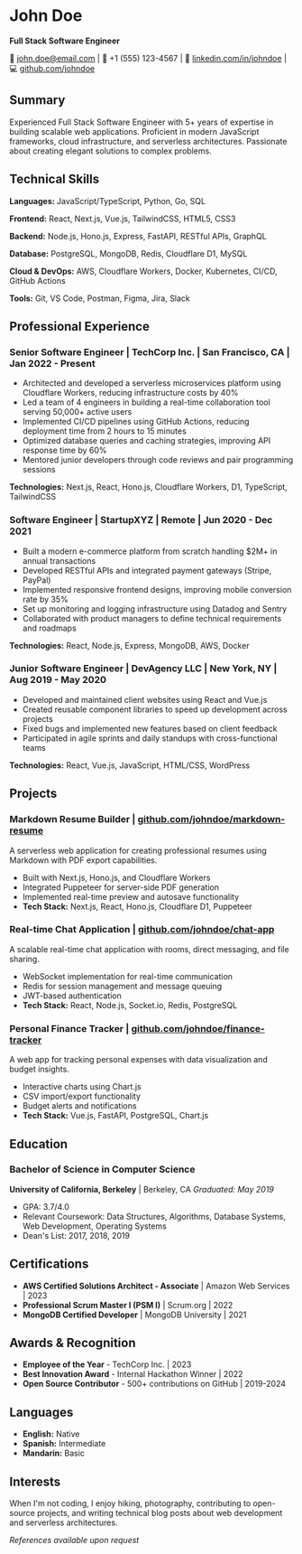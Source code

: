 # John Doe

**Full Stack Software Engineer**

📧 john.doe@email.com | 📱 +1 (555) 123-4567 | 🔗 [linkedin.com/in/johndoe](https://linkedin.com) | 💻 [github.com/johndoe](https://github.com)

## Summary

Experienced Full Stack Software Engineer with 5+ years of expertise in building scalable web applications. Proficient in modern JavaScript frameworks, cloud infrastructure, and serverless architectures. Passionate about creating elegant solutions to complex problems.

## Technical Skills

**Languages:** JavaScript/TypeScript, Python, Go, SQL

**Frontend:** React, Next.js, Vue.js, TailwindCSS, HTML5, CSS3

**Backend:** Node.js, Hono.js, Express, FastAPI, RESTful APIs, GraphQL

**Database:** PostgreSQL, MongoDB, Redis, Cloudflare D1, MySQL

**Cloud & DevOps:** AWS, Cloudflare Workers, Docker, Kubernetes, CI/CD, GitHub Actions

**Tools:** Git, VS Code, Postman, Figma, Jira, Slack

## Professional Experience

### Senior Software Engineer | **TechCorp Inc.** | San Francisco, CA | Jan 2022 - Present

- Architected and developed a serverless microservices platform using Cloudflare Workers, reducing infrastructure costs by 40%
- Led a team of 4 engineers in building a real-time collaboration tool serving 50,000+ active users
- Implemented CI/CD pipelines using GitHub Actions, reducing deployment time from 2 hours to 15 minutes
- Optimized database queries and caching strategies, improving API response time by 60%
- Mentored junior developers through code reviews and pair programming sessions

**Technologies:** Next.js, React, Hono.js, Cloudflare Workers, D1, TypeScript, TailwindCSS

### Software Engineer | **StartupXYZ** | Remote | Jun 2020 - Dec 2021

- Built a modern e-commerce platform from scratch handling $2M+ in annual transactions
- Developed RESTful APIs and integrated payment gateways (Stripe, PayPal)
- Implemented responsive frontend designs, improving mobile conversion rate by 35%
- Set up monitoring and logging infrastructure using Datadog and Sentry
- Collaborated with product managers to define technical requirements and roadmaps

**Technologies:** React, Node.js, Express, MongoDB, AWS, Docker

### Junior Software Engineer | **DevAgency LLC** | New York, NY | Aug 2019 - May 2020

- Developed and maintained client websites using React and Vue.js
- Created reusable component libraries to speed up development across projects
- Fixed bugs and implemented new features based on client feedback
- Participated in agile sprints and daily standups with cross-functional teams

**Technologies:** React, Vue.js, JavaScript, HTML/CSS, WordPress

## Projects

### **Markdown Resume Builder** | [github.com/johndoe/markdown-resume](https://github.com)

A serverless web application for creating professional resumes using Markdown with PDF export capabilities.

- Built with Next.js, Hono.js, and Cloudflare Workers
- Integrated Puppeteer for server-side PDF generation
- Implemented real-time preview and autosave functionality
- **Tech Stack:** Next.js, React, Hono.js, Cloudflare D1, Puppeteer

### **Real-time Chat Application** | [github.com/johndoe/chat-app](https://github.com)

A scalable real-time chat application with rooms, direct messaging, and file sharing.

- WebSocket implementation for real-time communication
- Redis for session management and message queuing
- JWT-based authentication
- **Tech Stack:** React, Node.js, Socket.io, Redis, PostgreSQL

### **Personal Finance Tracker** | [github.com/johndoe/finance-tracker](https://github.com)

A web app for tracking personal expenses with data visualization and budget insights.

- Interactive charts using Chart.js
- CSV import/export functionality
- Budget alerts and notifications
- **Tech Stack:** Vue.js, FastAPI, PostgreSQL, Chart.js

## Education

### Bachelor of Science in Computer Science

**University of California, Berkeley** | Berkeley, CA
_Graduated: May 2019_

- GPA: 3.7/4.0
- Relevant Coursework: Data Structures, Algorithms, Database Systems, Web Development, Operating Systems
- Dean's List: 2017, 2018, 2019

## Certifications

- **AWS Certified Solutions Architect - Associate** | Amazon Web Services | 2023
- **Professional Scrum Master I (PSM I)** | Scrum.org | 2022
- **MongoDB Certified Developer** | MongoDB University | 2021

## Awards & Recognition

- **Employee of the Year** - TechCorp Inc. | 2023
- **Best Innovation Award** - Internal Hackathon Winner | 2022
- **Open Source Contributor** - 500+ contributions on GitHub | 2019-2024

## Languages

- **English:** Native
- **Spanish:** Intermediate
- **Mandarin:** Basic

## Interests

When I'm not coding, I enjoy hiking, photography, contributing to open-source projects, and writing technical blog posts about web development and serverless architectures.

_References available upon request_
